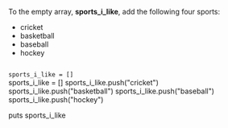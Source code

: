 To the empty array,
**sports_i_like**, add
the following four sports:

- cricket
- basketball
- baseball
- hockey

<codeblock language="ruby" type="exercise" testMode="fixedInput">
<code>
sports_i_like = []
</code>

<solution>
sports_i_like = []
sports_i_like.push("cricket")
sports_i_like.push("basketball")
sports_i_like.push("baseball")
sports_i_like.push("hockey")

puts sports_i_like
</solution>
</codeblock>